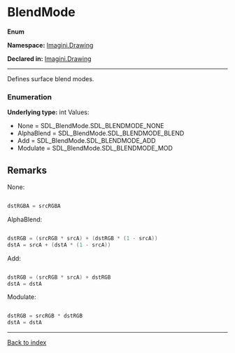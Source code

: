 # BlendMode

**Enum**

**Namespace:** [Imagini.Drawing](Imagini.Drawing.md)

**Declared in:** [Imagini.Drawing](Imagini.Drawing.md)

------



Defines surface blend modes.


### Enumeration
**Underlying type:** int
Values:
* None = SDL_BlendMode.SDL_BLENDMODE_NONE
* AlphaBlend = SDL_BlendMode.SDL_BLENDMODE_BLEND
* Add = SDL_BlendMode.SDL_BLENDMODE_ADD
* Modulate = SDL_BlendMode.SDL_BLENDMODE_MOD



## Remarks

None:

```csharp

dstRGBA = srcRGBA

```

AlphaBlend:

```csharp

dstRGB = (srcRGB * srcA) + (dstRGB * (1 - srcA))
dstA = srcA + (dstA * (1 - srcA))

```

Add:

```csharp

dstRGB = (srcRGB * srcA) + dstRGB
dstA = dstA

```

Modulate:

```csharp

dstRGB = srcRGB * dstRGB
dstA = dstA

```

------

[Back to index](index.md)